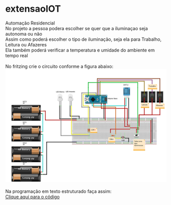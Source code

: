 # extensaoIOT
Automação Residencial<br>
No projeto a pessoa podera escolher se quer que a iluminaçao seja autonoma ou não<br>
Assim como poderá escolher o tipo de iluminação, seja ela para Trabalho, Leitura ou Afazeres<br>
Ela também poderá verificar a temperatura e umidade do ambiente em tempo real<br>
<br>
No fritzing crie o circuito conforme a figura abaixo:<br>
<img src="circuito_extensaoIOT.png"><br>
<br>
Na programação em texto estruturado faça assim:<br>
<a href = "final_extensaoIOT.ino">Clique aqui para o código</a><br>

